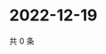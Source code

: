 # 2022-12-19

共 0 条

<!-- BEGIN WEIBO -->
<!-- 最后更新时间 Mon Dec 19 2022 23:16:23 GMT+0800 (China Standard Time) -->

<!-- END WEIBO -->
